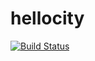 # hellocity
[![Build Status](https://travis-ci.org/AndrewPopovich/hellocity.svg?branch=master)](https://travis-ci.org/AndrewPopovich/hellocity)
